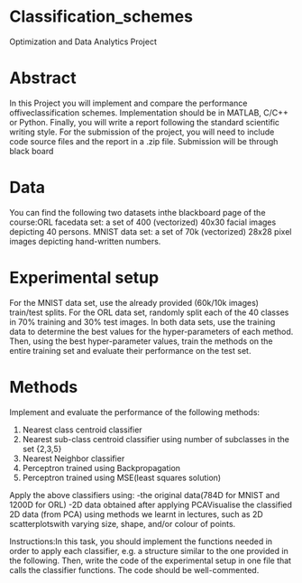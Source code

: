 # Classification_schemes
Optimization and Data Analytics Project

# Abstract
In  this  Project  you  will implement  and compare  the  performance  offiveclassification  schemes. Implementation should be in MATLAB, C/C++ or Python. Finally, you will write a report following the standard scientific writing style. For the submission of the project, you will need to include code source files and the report in a .zip file. Submission will be through black board

# Data
You can find the following two datasets inthe blackboard page of the course:ORL facedata set: a set of 400 (vectorized) 40x30 facial images depicting 40 persons. MNIST data set: a set of 70k (vectorized) 28x28 pixel images depicting hand-written numbers.

# Experimental setup
For the MNIST data set, use the already provided (60k/10k images) train/test splits. For the ORL data set, randomly split each of the 40 classes in 70% training and 30% test images. In both data sets, use the training data to determine the best values for the hyper-parameters of each method. Then,  using  the  best  hyper-parameter  values,  train  the  methods  on  the  entire  training  set  and evaluate their performance on the test set.

# Methods
 Implement and evaluate the performance of the following methods:
 1. Nearest class centroid classifier
 2. Nearest sub-class centroid classifier using number of subclasses in the set {2,3,5}
 3. Nearest Neighbor classifier
 4. Perceptron trained using Backpropagation
 5. Perceptron trained using MSE(least squares solution)
 
 Apply the above classifiers using:
 -the original data(784D for MNIST and 1200D for ORL)
 -2D data obtained after applying PCAVisualise  the  classified  2D  data  (from  PCA)  using  methods  we  learnt  in  lectures,  such  as  2D scatterplotswith varying size, shape, and/or colour of points.
 
 Instructions:In  this  task,  you  should  implement  the  functions  needed  in  order  to  apply each classifier, e.g. a structure similar to the one provided in the following. Then, write the code of the experimental  setup  in  one  file  that  calls  the  classifier  functions.  The  code  should  be  well-commented.
